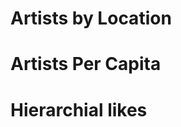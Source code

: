 # Artists by Location
<div class="geoMap" data-url="data/artistsByLocation.json"></div>

# Artists Per Capita
<div class="geoMap" data-url="data/artistsPerCapita.json"></div>

<div class="table" data-url="data/artistsLocationTable.json"></div>

# Hierarchial likes
<!-- <iframe src="artistHierarchialGraph.html" width="960" height="960" scrolling="no"></iframe> -->
